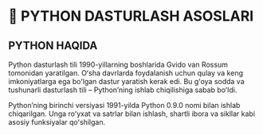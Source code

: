 # 🐍 PYTHON DASTURLASH ASOSLARI

## PYTHON HAQIDA

Python dasturlash tili 1990-yillarning boshlarida Gvido van Rossum tomonidan yaratilgan. Oʻsha davrlarda foydalanish uchun qulay va keng imkoniyatlarga ega boʻlgan dastur yaratish kerak edi. Bu gʻoya sodda va tushunarli dasturlash tili – Pythonʼning ishlab chiqilishiga sabab boʻldi.

Pythonʼning birinchi versiyasi 1991-yilda Python 0.9.0 nomi bilan ishlab chiqarilgan. Unga roʻyxat va satrlar bilan ishlash, shartli ibora va sikllar kabi asosiy funksiyalar qoʻshilgan.